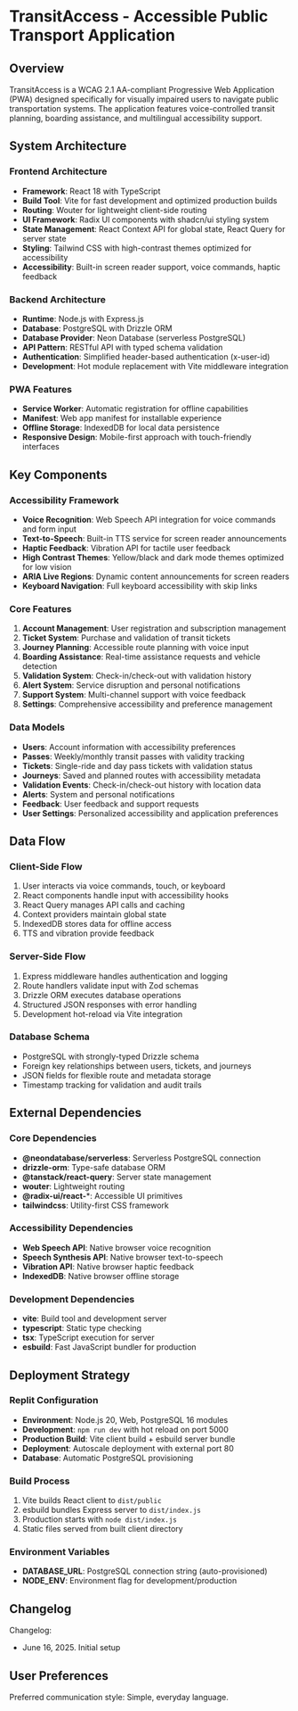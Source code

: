 # TransitAccess - Accessible Public Transport Application

## Overview

TransitAccess is a WCAG 2.1 AA-compliant Progressive Web Application (PWA) designed specifically for visually impaired users to navigate public transportation systems. The application features voice-controlled transit planning, boarding assistance, and multilingual accessibility support.

## System Architecture

### Frontend Architecture
- **Framework**: React 18 with TypeScript
- **Build Tool**: Vite for fast development and optimized production builds
- **Routing**: Wouter for lightweight client-side routing
- **UI Framework**: Radix UI components with shadcn/ui styling system
- **State Management**: React Context API for global state, React Query for server state
- **Styling**: Tailwind CSS with high-contrast themes optimized for accessibility
- **Accessibility**: Built-in screen reader support, voice commands, haptic feedback

### Backend Architecture
- **Runtime**: Node.js with Express.js
- **Database**: PostgreSQL with Drizzle ORM
- **Database Provider**: Neon Database (serverless PostgreSQL)
- **API Pattern**: RESTful API with typed schema validation
- **Authentication**: Simplified header-based authentication (x-user-id)
- **Development**: Hot module replacement with Vite middleware integration

### PWA Features
- **Service Worker**: Automatic registration for offline capabilities
- **Manifest**: Web app manifest for installable experience
- **Offline Storage**: IndexedDB for local data persistence
- **Responsive Design**: Mobile-first approach with touch-friendly interfaces

## Key Components

### Accessibility Framework
- **Voice Recognition**: Web Speech API integration for voice commands and form input
- **Text-to-Speech**: Built-in TTS service for screen reader announcements
- **Haptic Feedback**: Vibration API for tactile user feedback
- **High Contrast Themes**: Yellow/black and dark mode themes optimized for low vision
- **ARIA Live Regions**: Dynamic content announcements for screen readers
- **Keyboard Navigation**: Full keyboard accessibility with skip links

### Core Features
1. **Account Management**: User registration and subscription management
2. **Ticket System**: Purchase and validation of transit tickets
3. **Journey Planning**: Accessible route planning with voice input
4. **Boarding Assistance**: Real-time assistance requests and vehicle detection
5. **Validation System**: Check-in/check-out with validation history
6. **Alert System**: Service disruption and personal notifications
7. **Support System**: Multi-channel support with voice feedback
8. **Settings**: Comprehensive accessibility and preference management

### Data Models
- **Users**: Account information with accessibility preferences
- **Passes**: Weekly/monthly transit passes with validity tracking
- **Tickets**: Single-ride and day pass tickets with validation status
- **Journeys**: Saved and planned routes with accessibility metadata
- **Validation Events**: Check-in/check-out history with location data
- **Alerts**: System and personal notifications
- **Feedback**: User feedback and support requests
- **User Settings**: Personalized accessibility and application preferences

## Data Flow

### Client-Side Flow
1. User interacts via voice commands, touch, or keyboard
2. React components handle input with accessibility hooks
3. React Query manages API calls and caching
4. Context providers maintain global state
5. IndexedDB stores data for offline access
6. TTS and vibration provide feedback

### Server-Side Flow
1. Express middleware handles authentication and logging
2. Route handlers validate input with Zod schemas
3. Drizzle ORM executes database operations
4. Structured JSON responses with error handling
5. Development hot-reload via Vite integration

### Database Schema
- PostgreSQL with strongly-typed Drizzle schema
- Foreign key relationships between users, tickets, and journeys
- JSON fields for flexible route and metadata storage
- Timestamp tracking for validation and audit trails

## External Dependencies

### Core Dependencies
- **@neondatabase/serverless**: Serverless PostgreSQL connection
- **drizzle-orm**: Type-safe database ORM
- **@tanstack/react-query**: Server state management
- **wouter**: Lightweight routing
- **@radix-ui/react-***: Accessible UI primitives
- **tailwindcss**: Utility-first CSS framework

### Accessibility Dependencies
- **Web Speech API**: Native browser voice recognition
- **Speech Synthesis API**: Native browser text-to-speech
- **Vibration API**: Native browser haptic feedback
- **IndexedDB**: Native browser offline storage

### Development Dependencies
- **vite**: Build tool and development server
- **typescript**: Static type checking
- **tsx**: TypeScript execution for server
- **esbuild**: Fast JavaScript bundler for production

## Deployment Strategy

### Replit Configuration
- **Environment**: Node.js 20, Web, PostgreSQL 16 modules
- **Development**: `npm run dev` with hot reload on port 5000
- **Production Build**: Vite client build + esbuild server bundle
- **Deployment**: Autoscale deployment with external port 80
- **Database**: Automatic PostgreSQL provisioning

### Build Process
1. Vite builds React client to `dist/public`
2. esbuild bundles Express server to `dist/index.js`
3. Production starts with `node dist/index.js`
4. Static files served from built client directory

### Environment Variables
- **DATABASE_URL**: PostgreSQL connection string (auto-provisioned)
- **NODE_ENV**: Environment flag for development/production

## Changelog

Changelog:
- June 16, 2025. Initial setup

## User Preferences

Preferred communication style: Simple, everyday language.